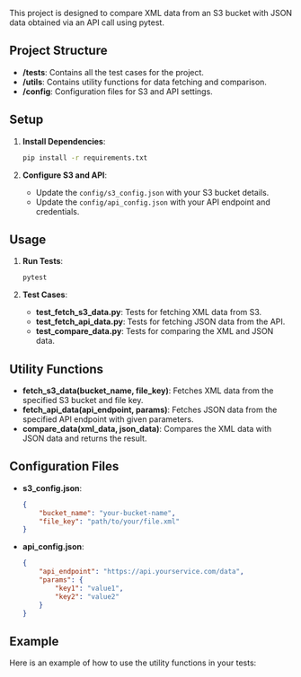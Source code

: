 This project is designed to compare XML data from an S3 bucket with JSON data obtained via an API call using pytest.

## Project Structure

- **/tests**: Contains all the test cases for the project.
- **/utils**: Contains utility functions for data fetching and comparison.
- **/config**: Configuration files for S3 and API settings.

## Setup

1. **Install Dependencies**:
    ```bash
    pip install -r requirements.txt
    ```

2. **Configure S3 and API**:
    - Update the `config/s3_config.json` with your S3 bucket details.
    - Update the `config/api_config.json` with your API endpoint and credentials.

## Usage

1. **Run Tests**:
    ```bash
    pytest
    ```

2. **Test Cases**:
    - **test_fetch_s3_data.py**: Tests for fetching XML data from S3.
    - **test_fetch_api_data.py**: Tests for fetching JSON data from the API.
    - **test_compare_data.py**: Tests for comparing the XML and JSON data.

## Utility Functions

- **fetch_s3_data(bucket_name, file_key)**: Fetches XML data from the specified S3 bucket and file key.
- **fetch_api_data(api_endpoint, params)**: Fetches JSON data from the specified API endpoint with given parameters.
- **compare_data(xml_data, json_data)**: Compares the XML data with JSON data and returns the result.

## Configuration Files

- **s3_config.json**:
    ```json
    {
        "bucket_name": "your-bucket-name",
        "file_key": "path/to/your/file.xml"
    }
    ```

- **api_config.json**:
    ```json
    {
        "api_endpoint": "https://api.yourservice.com/data",
        "params": {
            "key1": "value1",
            "key2": "value2"
        }
    }
    ```

## Example

Here is an example of how to use the utility functions in your tests:


